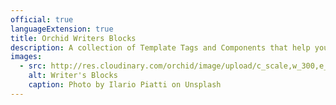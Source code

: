 ```yaml
---
official: true
languageExtension: true
title: Orchid Writers Blocks
description: A collection of Template Tags and Components that help you get past the writer's block and make building your site a dream.
images:
  - src: http://res.cloudinary.com/orchid/image/upload/c_scale,w_300,e_blur:150/v1524973072/plugins/writersblocks.jpg
    alt: Writer's Blocks
    caption: Photo by Ilario Piatti on Unsplash
---
```


